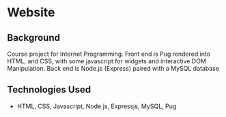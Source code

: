 # Website

## Background
 Course project for Internet Programming.
 Front end is Pug rendered into HTML, and CSS, with some javascript for widgets and interactive DOM Manipulation.
 Back end is Node.js (Express) paired with a MySQL database
 
## Technologies Used
 - HTML, CSS, Javascript, Node.js, Expressjs, MySQL, Pug
